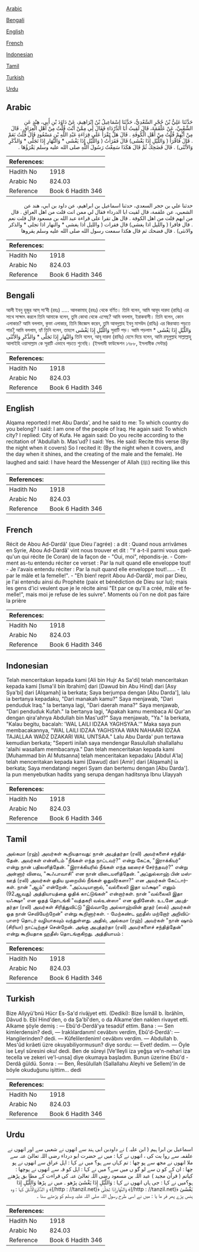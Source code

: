 [Arabic](#arabic)

[Bengali](#bengali)

[English](#english)

[French](#french)

[Indonesian](#indonesian)

[Tamil](#tamil)

[Turkish](#turkish)

[Urdu](#urdu)

## Arabic


<div dir="rtl" lang="ar" style={{fontSize:'larger',backgroundColor:'#f8f9fa',padding:20}}>
حَدَّثَنَا عَلِيُّ بْنُ حُجْرٍ السَّعْدِيُّ، حَدَّثَنَا إِسْمَاعِيلُ بْنُ إِبْرَاهِيمَ، عَنْ دَاوُدَ بْنِ أَبِي، هِنْدٍ عَنِ الشَّعْبِيِّ، عَنْ عَلْقَمَةَ، قَالَ لَقِيتُ أَبَا الدَّرْدَاءِ فَقَالَ لِي مِمَّنْ أَنْتَ قُلْتُ مِنْ أَهْلِ الْعِرَاقِ ‏.‏ قَالَ مِنْ أَيِّهِمْ قُلْتُ مِنْ أَهْلِ الْكُوفَةِ ‏.‏ قَالَ هَلْ تَقْرَأُ عَلَى قِرَاءَةِ عَبْدِ اللَّهِ بْنِ مَسْعُودٍ قَالَ قُلْتُ نَعَمْ ‏.‏ قَالَ فَاقْرَأْ ‏(‏ وَاللَّيْلِ إِذَا يَغْشَى‏)‏ قَالَ فَقَرَأْتُ ‏(‏ وَاللَّيْلِ إِذَا يَغْشَى * وَالنَّهَارِ إِذَا تَجَلَّى * وَالذَّكَرِ وَالأُنْثَى‏)‏ ‏.‏ قَالَ فَضَحِكَ ثُمَّ قَالَ هَكَذَا سَمِعْتُ رَسُولَ اللَّهِ صلى الله عليه وسلم يَقْرَؤُهَا ‏.‏
</div>
<div style={{backgroundColor:'#f8f9fa',padding:20, marginBottom: 10}}><table> <thead> <tr> <th>References:</th> <th></th> </tr> </thead> <tbody><tr><td>Hadith No</td><td>1918</td></tr><tr><td>Arabic No</td><td>824.03</td></tr><tr><td>Reference</td><td>Book 6 Hadith 346</td></tr></tbody></table></div>


<div dir="rtl" lang="ar" style={{fontSize:'larger',backgroundColor:'#f8f9fa',padding:20}}>
حدثنا علي بن حجر السعدي، حدثنا اسماعيل بن ابراهيم، عن داود بن ابي، هند عن الشعبي، عن علقمة، قال لقيت ابا الدرداء فقال لي ممن انت قلت من اهل العراق . قال من ايهم قلت من اهل الكوفة . قال هل تقرا على قراءة عبد الله بن مسعود قال قلت نعم . قال فاقرا ( والليل اذا يغشى) قال فقرات ( والليل اذا يغشى * والنهار اذا تجلى * والذكر والانثى) . قال فضحك ثم قال هكذا سمعت رسول الله صلى الله عليه وسلم يقروها
</div>
<div style={{backgroundColor:'#f8f9fa',padding:20, marginBottom: 10}}><table> <thead> <tr> <th>References:</th> <th></th> </tr> </thead> <tbody><tr><td>Hadith No</td><td>1918</td></tr><tr><td>Arabic No</td><td>824.03</td></tr><tr><td>Reference</td><td>Book 6 Hadith 346</td></tr></tbody></table></div>

## Bengali


<div dir="ltr" lang="bn" style={{fontSize:'larger',backgroundColor:'#f8f9fa',padding:20}}>
আলী ইবনু হুজুর আস্ সা’দী (রহঃ) ..... আলকামাহ্ (রহঃ) থেকে বর্ণিত। তিনি বলেন, আমি আবূদ দারদা (রাযিঃ) এর সাথে সাক্ষাৎ করলে তিনি আমাকে বলেন, তুমি কোথা থেকে এসেছ? আমি বললাম, ইরাকবাসী। তিনি বলেন, কোন এলাকার? আমি বললাম, কুফা এলাকার, তিনি জিজ্ঞেস করেন, তুমি আবদুল্লাহ ইবনু মাসউদ (রাযিঃ) এর কিরআত পড়তে পার? আমি বললাম, হ্যাঁ তিনি বলেন, তাহলে وَاللَّيْلِ إِذَا يَغْشَى‏ সুরাটি পড়। আমি পড়লাম وَاللَّيْلِ إِذَا يَغْشَى * وَالنَّهَارِ إِذَا تَجَلَّى * وَالذَّكَرِ وَالأُنْثَى তিনি বলেন, আবূ দারদা (রাযিঃ) হেসে দিয়ে বলেন, আমি রসূলুল্লাহ সাল্লাল্লাহু আলাইহি ওয়াসাল্লাম কে সূরাটি এভাবে পড়তে শুনেছি। (ইসলামী ফাউন্ডেশন ১৭৮৮, ইসলামীক সেন্টার)
</div>
<div style={{backgroundColor:'#f8f9fa',padding:20, marginBottom: 10}}><table> <thead> <tr> <th>References:</th> <th></th> </tr> </thead> <tbody><tr><td>Hadith No</td><td>1918</td></tr><tr><td>Arabic No</td><td>824.03</td></tr><tr><td>Reference</td><td>Book 6 Hadith 346</td></tr></tbody></table></div>

## English


<div dir="ltr" lang="en" style={{fontSize:'larger',backgroundColor:'#f8f9fa',padding:20}}>
Alqama reported:I met Abu Darda', and he said to me: To which country do you belong? I said: I am one of the people of Iraq. He again said: To which city? I replied: City of Kufa. He again said: Do you recite according to the recitation of 'Abdullah b. Mas'ud? I said: Yes. He said: Recite this verse (By the night when it covers) So I recited it: (By the night when it covers, and the day when it shines, and the creating of the male and the female). He laughed and said: I have heard the Messenger of Allah (ﷺ) reciting like this
</div>
<div style={{backgroundColor:'#f8f9fa',padding:20, marginBottom: 10}}><table> <thead> <tr> <th>References:</th> <th></th> </tr> </thead> <tbody><tr><td>Hadith No</td><td>1918</td></tr><tr><td>Arabic No</td><td>824.03</td></tr><tr><td>Reference</td><td>Book 6 Hadith 346</td></tr></tbody></table></div>

## French


<div dir="ltr" lang="fr" style={{fontSize:'larger',backgroundColor:'#f8f9fa',padding:20}}>
Récit de Abou Ad-Dardâ' (que Dieu l'agrée) : a dit : Quand nous arrivâmes en Syrie, Abou Ad-Dardâ' vint nous trouver et dit : "Y a-t-il parmi vous quelqu'un qui récite (le Coran) de la façon de - "Oui, moi", répondis-je. - Comment as-tu entendu réciter ce verset : Par la nuit quand elle enveloppe tout! - Je l'avais entendu réciter : Par la nuit quand elle enveloppe tout!...... - Et par le mâle et la femelle!". - "Eh bien! reprit Abou Ad-Dardâ', moi par Dieu, je l'ai entendu ainsi du Prophète (paix et bénédiction de Dieu sur lui); mais les gens d'ici veulent que je le récite ainsi "Et par ce qu'Il a créé, mâle et femelle!", mais moi je refuse de les suivre". Moments où l'on ne doit pas faire la prière
</div>
<div style={{backgroundColor:'#f8f9fa',padding:20, marginBottom: 10}}><table> <thead> <tr> <th>References:</th> <th></th> </tr> </thead> <tbody><tr><td>Hadith No</td><td>1918</td></tr><tr><td>Arabic No</td><td>824.03</td></tr><tr><td>Reference</td><td>Book 6 Hadith 346</td></tr></tbody></table></div>

## Indonesian


<div dir="ltr" lang="id" style={{fontSize:'larger',backgroundColor:'#f8f9fa',padding:20}}>
Telah menceritakan kepada kami [Ali bin Hujr As Sa'di] telah menceritakan kepada kami [Isma'il bin Ibrahim] dari [Dawud bin Abu Hind] dari [Asy Sya'bi] dari [Alqamah] ia berkata; Saya berjumpa dengan [Abu Darda'], lalu ia bertanya kepadaku, "Dari manakah kamu?" Saya menjawab, "Dari penduduk Iraq." Ia bertanya lagi, "Dari daerah mana?" Saya menjawab, "Dari penduduk Kufah." Ia bertanya lagi, "Apakah kamu membaca Al Qur'an dengan qira'ahnya Abdullah bin Mas'ud?" Saya menjawab, "Ya." Ia berkata, "Kalau begitu, bacalah: 'WAL LAILI IDZAA YAGHSYAA.'" Maka saya pun membacakannya, "WAL LAILI IDZAA YAGHSYAA WAN NAHAARI IDZAA TAJALLAA WADZ DZAKARI WAL UNTSAA." Lalu Abu Darda' pun tertawa kemudian berkata; "Seperti inilah saya mendengar Rasulullah shallallahu 'alaihi wasallam membacanya." Dan telah menceritakan kepada kami [Muhammad bin Al Mutsanna] telah menceritakan kepadaku [Abdul A'la] telah menceritakan kepada kami [Dawud] dari [Amir] dari [Alqamah] ia berkata; Saya mendatangi negeri Syam dan bertemu dengan [Abu Darda']. Ia pun menyebutkan hadits yang serupa dengan haditsnya Ibnu Ulayyah
</div>
<div style={{backgroundColor:'#f8f9fa',padding:20, marginBottom: 10}}><table> <thead> <tr> <th>References:</th> <th></th> </tr> </thead> <tbody><tr><td>Hadith No</td><td>1918</td></tr><tr><td>Arabic No</td><td>824.03</td></tr><tr><td>Reference</td><td>Book 6 Hadith 346</td></tr></tbody></table></div>

## Tamil


<div dir="ltr" lang="ta" style={{fontSize:'larger',backgroundColor:'#f8f9fa',padding:20}}>
அல்கமா (ரஹ்) அவர்கள் கூறியதாவது: நான் அபுத்தர்தா (ரலி) அவர்களைச் சந்தித்தேன். அவர்கள் என்னிடம் "நீங்கள் எந்த நாட்டவர்?" என்று கேட்க, "இராக்கியர்" என்று நான் பதிலளித்தேன். "இராக்கியரில் நீங்கள் எந்த ஊரைச் சேர்ந்தவர்?" என்று அன்னார் வினவ, "கூஃபாவாசி" என நான் விடையளித்தேன். "அப்துல்லாஹ் பின் மஸ்ஊத் (ரலி) அவர்கள் ஓதிய முறையில் நீங்கள் ஓதுவீர்களா?" என அவர்கள் கேட்டார்கள். நான் "ஆம்" என்றேன். "அப்படியானால், "வல்லைலி இதா யஃக்ஷா" எனும் (92ஆவது) அத்தியாயத்தை ஓதிக் காட்டுங்கள்" என்றார்கள். நான் "வல்லைலி இதா யஃக்ஷா" என ஓதத் தொடங்கி "வத்தகரி வல்உன்ஸா" என ஓதினேன். உடனே அபுத்தர்தா (ரலி) அவர்கள் சிரித்துவிட்டு "இவ்வாறே அல்லாஹ்வின் தூதர் (ஸல்) அவர்கள் ஓத நான் செவியேற்றேன்" என்று கூறினார்கள். - மேற்கண்ட ஹதீஸ் மற்றோர் அறிவிப்பாளர் தொடர் வழியாகவும் வந்துள்ளது. அதில், அல்கமா (ரஹ்) அவர்கள் "நான் ஷாம் (சிரியா) நாட்டிற்குச் சென்றேன். அங்கு அபுத்தர்தா (ரலி) அவர்களைச் சந்தித்தேன்" என்று கூறியதாக ஹதீஸ் தொடங்குகிறது. அத்தியாயம் :
</div>
<div style={{backgroundColor:'#f8f9fa',padding:20, marginBottom: 10}}><table> <thead> <tr> <th>References:</th> <th></th> </tr> </thead> <tbody><tr><td>Hadith No</td><td>1918</td></tr><tr><td>Arabic No</td><td>824.03</td></tr><tr><td>Reference</td><td>Book 6 Hadith 346</td></tr></tbody></table></div>

## Turkish


<div dir="ltr" lang="tr" style={{fontSize:'larger',backgroundColor:'#f8f9fa',padding:20}}>
Bize Alîyyü'bnü Hücr Es-Sa'd rivâjyet etti. (Dediki): Bize İsmâîl b. İbrâhîm, Dâvud b. Ebî Hind'den, o da Şa'bî'den, o da Alkame'den naklen rivayet etti. Alkame şöyle demiş : — Ebû'd-Derdâ'ya tesadüf ettim. Bana : — Sen kimlerdensin? dedi, — Iraklılardanım! cevâbını verdim, Ebû'd-Derdâ': — Hangilerinden? dedi. — Kûfelilerdenim! cevâbını verdim. — Abdullah b. Mes'ûd kırâeti üzre okuyabiliyormusun? diye sordu: — Evet! dedim. — Öyle ise Leyl sûresini oku! dedi. Ben de sûreyi [Ve'lleyli iza yeğşa ve'n-nehari iza tecella ve zekeri ve'l-unsa] diye okumaya başladım. Bunun üzerine Ebû'd -Derdâ güldü. Sonra : — Ben, Resûlullah (Sallallahu Aleyhi ve Sellem)'in de böyle okuduğunu işittim... dedi
</div>
<div style={{backgroundColor:'#f8f9fa',padding:20, marginBottom: 10}}><table> <thead> <tr> <th>References:</th> <th></th> </tr> </thead> <tbody><tr><td>Hadith No</td><td>1918</td></tr><tr><td>Arabic No</td><td>824.03</td></tr><tr><td>Reference</td><td>Book 6 Hadith 346</td></tr></tbody></table></div>

## Urdu


<div dir="rtl" lang="ur" style={{fontSize:'larger',backgroundColor:'#f8f9fa',padding:20}}>
اسماعیل بن ابرا ہیم ( ابن علیہ ) نے داودبن ابی ہند سے انھوں نے شعبی سے اور انھوں نے علقمہ سے روا یت کی ، انھوں نے کہا : میں نے حضرت ابو درداء رضی اللہ تعالیٰ عنہ سے ملا انھوں نے مجھ سے پو چھا : تم کہاں سے ہو؟ میں نے کہا : اہل عراق سے انھوں نے پو چھا : ان کے کو ن سے لو گو ں میں سے؟ میں نے کہا : اہل کو فہ سے انھوں نے پوچھا : کیاتم ( قرآن مجید ) عبد اللہ بن مسعود رضی اللہ تعالیٰ عنہ کی قراءت کے مطا بق پڑھتے ہو؟میں نے کہا : جی ہاں انھوں نے کہا : وَاللَّيْلِ إِذَا يَغْشَىٰ پڑھو ۔ میں نے پڑھا وَاللَّيْلِ إِذَا يَغْشَىٰ ﴿(http : //tanzil.net/)﴾ وَالنَّهَارِ‌إِذَا تَجَلَّىٰ ﴿(http : //tanzil.net/)﴾ وَ الذَّكَرَ‌وَالْأُنثَىٰ کہا : وہ ہنس پڑے پھر فر ما یا : میں نے اسی طرح رسول اللہ صلی اللہ علیہ وسلم کو پڑھتے سنا ۔
</div>
<div style={{backgroundColor:'#f8f9fa',padding:20, marginBottom: 10}}><table> <thead> <tr> <th>References:</th> <th></th> </tr> </thead> <tbody><tr><td>Hadith No</td><td>1918</td></tr><tr><td>Arabic No</td><td>824.03</td></tr><tr><td>Reference</td><td>Book 6 Hadith 346</td></tr></tbody></table></div>